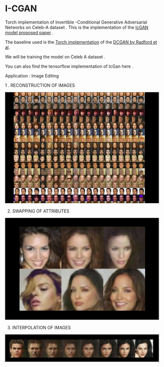 # I-CGAN
Torch implementation of Invertible -Conditional Generative Adversarial Networks on Celeb-A dataset . This is the implementation of the [IcGAN model proposed paper](https://arxiv.org/abs/1611.06355) .

The baseline used is the [Torch implementation](https://github.com/soumith/dcgan.torch) of the [DCGAN by Radford et al](http://arxiv.org/abs/1511.06434).

We will be training the model on Celeb A dataset .

You can also find the tensorflow implementation of IcGan here .

Application : Image Editing 

1 . RECONSTRUCTION OF IMAGES 

![image](/IMAGE.png)

2. SWAPPING OF ATTRIBUTES 

![image](/IMAGE1.png)

3. INTERPOLATION OF IMAGES

![image](/IMAGE2.png)


